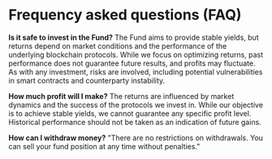 # Frequency asked questions (FAQ)

**Is it safe to invest in the Fund?**
The Fund aims to provide stable yields, but returns depend on market conditions and the performance of the underlying blockchain protocols. While we focus on optimizing returns, past performance does not guarantee future results, and profits may fluctuate. As with any investment, risks are involved, including potential vulnerabilities in smart contracts and counterparty instability.

**How much profit will I make?**
The returns are influenced by market dynamics and the success of the protocols we invest in. While our objective is to achieve stable yields, we cannot guarantee any specific profit level. Historical performance should not be taken as an indication of future gains.

**How can I withdraw money?**
"There are no restrictions on withdrawals. You can sell your fund position at any time without penalties."